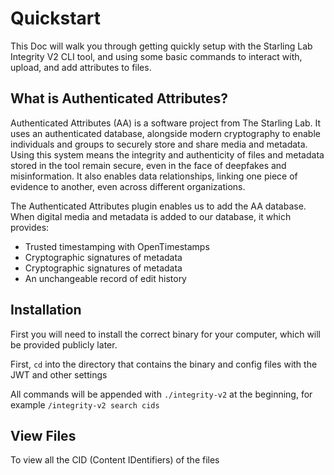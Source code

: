 # Quickstart    
This Doc will walk you through getting quickly setup with the Starling Lab Integrity V2 CLI tool, and using some basic commands to interact with, upload, and add attributes to files.  

## What is Authenticated Attributes?
Authenticated Attributes (AA) is a software project from The Starling Lab. It uses an authenticated database, alongside modern cryptography to enable individuals and groups to securely store and share media and metadata. Using this system means the integrity and authenticity of files and metadata stored in the tool remain secure, even in the face of deepfakes and misinformation. It also enables data relationships, linking one piece of evidence to another, even across different organizations.

The Authenticated Attributes plugin enables us to add the AA database. When digital media and metadata is added to our database, it which provides:
* Trusted timestamping with OpenTimestamps
* Cryptographic signatures of metadata
* Cryptographic signatures of metadata
* An unchangeable record of edit history


## Installation
First you will need to install the correct binary for your computer, which will be provided publicly later.

First, `cd` into the directory that contains the binary and config files with the JWT and other settings

All commands will be appended with `./integrity-v2` at the beginning, for example `/integrity-v2 search cids` 

## View Files 

To view all the CID (Content IDentifiers) of the files 
